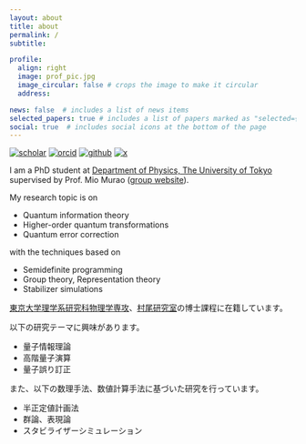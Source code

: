 ```yaml
---
layout: about
title: about
permalink: /
subtitle:

profile:
  align: right
  image: prof_pic.jpg
  image_circular: false # crops the image to make it circular
  address:

news: false  # includes a list of news items
selected_papers: true # includes a list of papers marked as "selected={true}"
social: true  # includes social icons at the bottom of the page
---
```


[![scholar](https://img.shields.io/badge/Google%20Scholar-white?logo=googlescholar)](https://scholar.google.com/citations?user=RALQ65cAAAAJ)
[![orcid](https://img.shields.io/badge/ORCID-white?logo=orcid)](https://orcid.org/0000-0002-0521-5209)
[![github](https://img.shields.io/badge/GitHub-black?logo=github)](https://github.com/sy3104)
[![x](https://img.shields.io/badge/-black?logo=x)](https://x.com/sy_3104)


I am a PhD student at [Department of Physics, The University of Tokyo](https://www.phys.s.u-tokyo.ac.jp/en/) supervised by Prof. Mio Murao ([group website](https://www.eve.phys.s.u-tokyo.ac.jp)).

My research topic is on
- Quantum information theory
- Higher-order quantum transformations
- Quantum error correction

with the techniques based on
- Semidefinite programming
- Group theory, Representation theory
- Stabilizer simulations

[東京大学理学系研究科物理学専攻]((https://www.phys.s.u-tokyo.ac.jp))、[村尾研究室](https://www.eve.phys.s.u-tokyo.ac.jp)の博士課程に在籍しています。

以下の研究テーマに興味があります。
- 量子情報理論
- 高階量子演算
- 量子誤り訂正

また、以下の数理手法、数値計算手法に基づいた研究を行っています。
- 半正定値計画法
- 群論、表現論
- スタビライザーシミュレーション